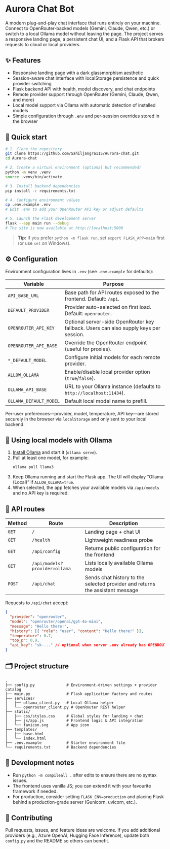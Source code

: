 # Aurora Chat Bot

A modern plug-and-play chat interface that runs entirely on your machine. Connect to OpenRouter-backed models (Gemini, Claude, Qwen, etc.) or switch to a local Ollama model without leaving the page. The project serves a responsive landing page, a persistent chat UI, and a Flask API that brokers requests to cloud or local providers.

## ✨ Features

- Responsive landing page with a dark glassmorphism aesthetic
- Session-aware chat interface with localStorage persistence and quick provider switching
- Flask backend API with health, model discovery, and chat endpoints
- Remote provider support through OpenRouter (Gemini, Claude, Qwen, and more)
- Local model support via Ollama with automatic detection of installed models
- Simple configuration through `.env` and per-session overrides stored in the browser

## 🚀 Quick start

```bash
# 1. Clone the repository
git clone https://github.com/Sahiljangra115/Aurora-chat.git
cd Aurora-chat

# 2. Create a virtual environment (optional but recommended)
python -m venv .venv
source .venv/bin/activate

# 3. Install backend dependencies
pip install -r requirements.txt

# 4. Configure environment values
cp .env.example .env
# Edit .env to add your OpenRouter API key or adjust defaults

# 5. Launch the Flask development server
flask --app main run --debug
# The site is now available at http://localhost:5000
```

> **Tip:** If you prefer `python -m flask run`, set `export FLASK_APP=main` first (or use `set` on Windows).

## ⚙️ Configuration

Environment configuration lives in `.env` (see `.env.example` for defaults):

| Variable               | Purpose                                                                               |
| ---------------------- | ------------------------------------------------------------------------------------- |
| `API_BASE_URL`         | Base path for API routes exposed to the frontend. Default: `/api`.                    |
| `DEFAULT_PROVIDER`     | Provider auto-selected on first load. Default: `openrouter`.                          |
| `OPENROUTER_API_KEY`   | Optional server-side OpenRouter key fallback. Users can also supply keys per session. |
| `OPENROUTER_API_BASE`  | Override the OpenRouter endpoint (useful for proxies).                                |
| `*_DEFAULT_MODEL`      | Configure initial models for each remote provider.                                    |
| `ALLOW_OLLAMA`         | Enable/disable local provider option (`true`/`false`).                                |
| `OLLAMA_API_BASE`      | URL to your Ollama instance (defaults to `http://localhost:11434`).                   |
| `OLLAMA_DEFAULT_MODEL` | Default local model name to prefill.                                                  |

Per-user preferences—provider, model, temperature, API key—are stored securely in the browser via `localStorage` and only sent to your local backend.

## 🧠 Using local models with Ollama

1. [Install Ollama](https://ollama.com/) and start it (`ollama serve`).
2. Pull at least one model, for example:
   ```bash
   ollama pull llama3
   ```
3. Keep Ollama running and start the Flask app. The UI will display “Ollama (Local)” if `ALLOW_OLLAMA=true`.
4. When selected, the app fetches your available models via `/api/models` and no API key is required.

## 🔌 API routes

| Method | Route                         | Description                                                                   |
| ------ | ----------------------------- | ----------------------------------------------------------------------------- |
| `GET`  | `/`                           | Landing page + chat UI                                                        |
| `GET`  | `/health`                     | Lightweight readiness probe                                                   |
| `GET`  | `/api/config`                 | Returns public configuration for the frontend                                 |
| `GET`  | `/api/models?provider=ollama` | Lists locally available Ollama models                                         |
| `POST` | `/api/chat`                   | Sends chat history to the selected provider and returns the assistant message |

Requests to `/api/chat` accept:

```json
{
  "provider": "openrouter",
  "model": "openrouter/openai/gpt-4o-mini",
  "message": "Hello there!",
  "history": [{ "role": "user", "content": "Hello there!" }],
  "temperature": 0.7,
  "top_p": 0.9,
  "api_key": "sk-..." // optional when server .env already has OPENROUTER_API_KEY
}
```

## 🗂️ Project structure

```
.
├── config.py              # Environment-driven settings + provider catalog
├── main.py                # Flask application factory and routes
├── services/
│   ├── ollama_client.py   # Local Ollama helper
│   └── openrouter_client.py # OpenRouter REST helper
├── static/
│   ├── css/styles.css     # Global styles for landing + chat
│   ├── js/app.js          # Frontend logic & API integration
│   └── favicon.svg        # App icon
├── templates/
│   ├── base.html
│   └── index.html
├── .env.example           # Starter environment file
└── requirements.txt       # Backend dependencies
```

## 🧩 Development notes

- Run `python -m compileall .` after edits to ensure there are no syntax issues.
- The frontend uses vanilla JS; you can extend it with your favourite framework if needed.
- For production, consider setting `FLASK_ENV=production` and placing Flask behind a production-grade server (Gunicorn, uvicorn, etc.).

## 🤝 Contributing

Pull requests, issues, and feature ideas are welcome. If you add additional providers (e.g., Azure OpenAI, Hugging Face Inference), update both `config.py` and the README so others can benefit.
